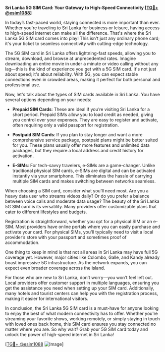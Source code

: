 **Sri Lanka 5G SIM Card: Your Gateway to High-Speed Connectivity [[TG💪+ @esim1088](https://t.me/s/esim1088)]**

In today’s fast-paced world, staying connected is more important than ever. Whether you're traveling to Sri Lanka for business or leisure, having access to high-speed internet can make all the difference. That's where the Sri Lanka 5G SIM card comes into play! This isn't just any ordinary phone card; it's your ticket to seamless connectivity with cutting-edge technology.

The 5G SIM card in Sri Lanka offers lightning-fast speeds, allowing you to stream, download, and browse at unprecedented rates. Imagine downloading an entire movie in under a minute or video calling without any lag—this is the kind of experience you get with a 5G SIM card. It's not just about speed; it's about reliability. With 5G, you can expect stable connections even in crowded areas, making it perfect for both personal and professional use.

Now, let's talk about the types of SIM cards available in Sri Lanka. You have several options depending on your needs:

- **Prepaid SIM Cards**: These are ideal if you’re visiting Sri Lanka for a short period. Prepaid SIMs allow you to load credit as needed, giving you control over your expenses. They are easy to register and activate, often requiring only a valid passport for registration.
  
- **Postpaid SIM Cards**: If you plan to stay longer and want a more comprehensive service package, postpaid plans might be better suited for you. These plans usually offer more features and unlimited data packages, but they require a local address and credit history for activation.

- **E-SIMs**: For tech-savvy travelers, e-SIMs are a game-changer. Unlike traditional physical SIM cards, e-SIMs are digital and can be activated instantly via your smartphone. This eliminates the hassle of carrying multiple SIM cards and makes switching between networks seamless.

When choosing a SIM card, consider what you’ll need most. Are you a heavy data user who streams videos daily? Or do you prefer a balance between voice calls and moderate data usage? The beauty of the Sri Lanka 5G SIM card is its versatility. Many providers offer customizable plans that cater to different lifestyles and budgets.

Registration is straightforward, whether you opt for a physical SIM or an e-SIM. Most providers have online portals where you can easily purchase and activate your card. For physical SIMs, you'll typically need to visit a local provider’s store with your passport and sometimes proof of accommodation.

One thing to keep in mind is that not all areas in Sri Lanka may have full 5G coverage yet. However, major cities like Colombo, Galle, and Kandy already boast impressive 5G infrastructure. As the network expands, you can expect even broader coverage across the island.

For those who are new to Sri Lanka, don’t worry—you won’t feel left out. Local providers offer customer support in multiple languages, ensuring you get the assistance you need when setting up your SIM card. Additionally, many hotels and tourist centers can help you with the registration process, making it easier for international visitors.

In conclusion, the Sri Lanka 5G SIM card is a must-have for anyone looking to enjoy the best of what modern connectivity has to offer. Whether you're streaming your favorite shows, working remotely, or simply staying in touch with loved ones back home, this SIM card ensures you stay connected no matter where you are. So why wait? Grab your 5G SIM card today and unlock the power of high-speed internet in Sri Lanka!

[[TG💪+ @esim1088](https://t.me/s/esim1088) ![Image](https://i.postimg.cc/Y0z9fWf4/image.png)]